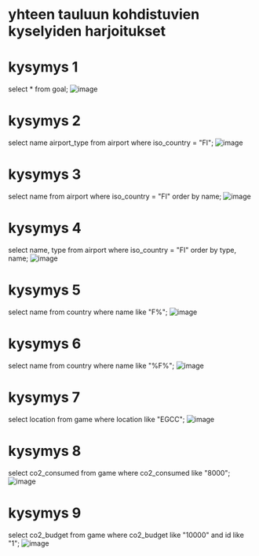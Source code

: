 # yhteen tauluun kohdistuvien kyselyiden harjoitukset
# kysymys 1
select * from goal;
![image](https://github.com/user-attachments/assets/55abd2ee-5543-49e1-9c0c-77964c34c2b2)

# kysymys 2
select name airport_type from airport where iso_country = "FI";
![image](https://github.com/user-attachments/assets/e8a90033-df4c-439e-8c30-41385a3e6426)

# kysymys 3
select name from airport where iso_country = "FI" order by name;
![image](https://github.com/user-attachments/assets/1a9d957d-4ac1-4ecf-8c6e-397abf6d2bc8)

# kysymys 4
select name, type from airport where iso_country = "FI" order by type, name;
![image](https://github.com/user-attachments/assets/d7ff5647-63fd-4d73-98d8-df3c59d35de8)

# kysymys 5
select name from country where name like "F%";
![image](https://github.com/user-attachments/assets/ccefd36a-4dd3-46b8-8420-2aac9589a941)

# kysymys 6
select name from country where name like "%F%";
![image](https://github.com/user-attachments/assets/d75b282e-a05e-42be-84c9-3002169dc254)

# kysymys 7
select location from game where location like "EGCC";
![image](https://github.com/user-attachments/assets/13b1beb4-339f-468a-832a-8162e70bd915)

# kysymys 8
select co2_consumed from game where co2_consumed like "8000";
![image](https://github.com/user-attachments/assets/137bf3f6-00b0-4322-b17f-614c8592a5c5)

# kysymys 9 
select co2_budget from game where co2_budget like "10000" and id like "1";
![image](https://github.com/user-attachments/assets/84a26694-c6df-412b-8eff-a0bc529b547f)


